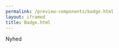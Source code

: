 ```yaml
--- 
permalink: /preview-components/badge.html
layout: iframed 
title: Badge.html
---
```

<label class="badge badge-large">Nyhed</label>
